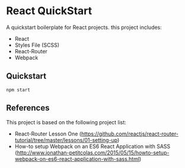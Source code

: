# React QuickStart
A quickstart boilerplate for React projects. this project includes:
* React
* Styles File (SCSS)
* React-Router
* Webpack

## Quickstart
`npm start`

## References
This project is based on the following project list:
* React-Router Lesson One (https://github.com/reactjs/react-router-tutorial/tree/master/lessons/01-setting-up)
* How-to setup Webpack on an ES6 React Application with SASS (http://www.jonathan-petitcolas.com/2015/05/15/howto-setup-webpack-on-es6-react-application-with-sass.html)

